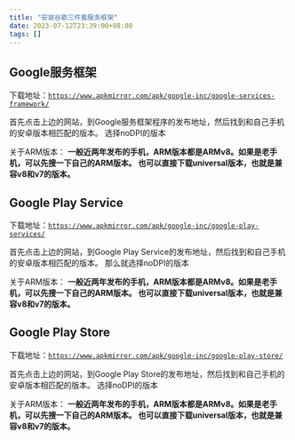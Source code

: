 ```yaml
---
title: "安装谷歌三件套服务框架"
date: 2023-07-12T23:39:00+08:00
tags: []
---
```


## Google服务框架

下载地址：[`https://www.apkmirror.com/apk/google-inc/google-services-framework/`](https://www.apkmirror.com/apk/google-inc/google-services-framework/)

首先点击上边的网站，到Google服务框架程序的发布地址，然后找到和自己手机的安卓版本相匹配的版本。
选择noDPI的版本

关于ARM版本：
**一般近两年发布的手机，ARM版本都是ARMv8。如果是老手机，可以先搜一下自己的ARM版本。
也可以直接下载universal版本，也就是兼容v8和v7的版本。**

## Google Play Service

下载地址：[`https://www.apkmirror.com/apk/google-inc/google-play-services/`](https://www.apkmirror.com/apk/google-inc/google-play-services/)

首先点击上边的网站，到Google Play Service的发布地址，然后找到和自己手机的安卓版本相匹配的版本。
那么就选择noDPI的版本

关于ARM版本：
**一般近两年发布的手机，ARM版本都是ARMv8。如果是老手机，可以先搜一下自己的ARM版本。
也可以直接下载universal版本，也就是兼容v8和v7的版本。**

## Google Play Store

下载地址：[`https://www.apkmirror.com/apk/google-inc/google-play-store/`](https://www.apkmirror.com/apk/google-inc/google-play-store/)

首先点击上边的网站，到Google Play Store的发布地址，然后找到和自己手机的安卓版本相匹配的版本。
选择noDPI的版本

关于ARM版本：
**一般近两年发布的手机，ARM版本都是ARMv8。如果是老手机，可以先搜一下自己的ARM版本。
也可以直接下载universal版本，也就是兼容v8和v7的版本。**
